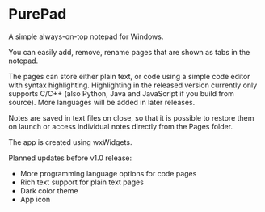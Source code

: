 # PurePad
A simple always-on-top notepad for Windows.

You can easily add, remove, rename pages that are shown as tabs in the notepad. 

The pages can store either plain text, or code using a simple code editor with syntax highlighting. Highlighting in the released version currently only supports C/C++ (also Python, Java and JavaScript if you build from source). More languages will be added in later releases.

Notes are saved in text files on close, so that it is possible to restore them on launch or access individual notes directly from the Pages folder.

The app is created using wxWidgets. 

Planned updates before v1.0 release:
- More programming language options for code pages
- Rich text support for plain text pages
- Dark color theme
- App icon
